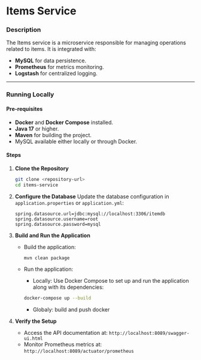# Items Service

### Description
The Items service is a microservice responsible for managing operations related to items. It is integrated with:
- **MySQL** for data persistence.
- **Prometheus** for metrics monitoring.
- **Logstash** for centralized logging.

---

### Running Locally

#### Pre-requisites
- **Docker** and **Docker Compose** installed.
- **Java 17** or higher.
- **Maven** for building the project.
- MySQL available either locally or through Docker.

#### Steps

1. **Clone the Repository**
    ```bash
    git clone <repository-url>
    cd items-service
    ```

2. **Configure the Database**
   Update the database configuration in `application.properties` or `application.yml`:
   ```properties
   spring.datasource.url=jdbc:mysql://localhost:3306/itemdb
   spring.datasource.username=root
   spring.datasource.password=mysql
   ```

3. **Build and Run the Application**
   - Build the application:
     ```bash
     mvn clean package
     ```
   - Run the application:
     - Locally: Use Docker Compose to set up and run the application along with its dependencies:
     ```bash
     docker-compose up --build
     ```

     - Globaly: build and push docker

4. **Verify the Setup**
   - Access the API documentation at: `http://localhost:8089/swagger-ui.html`
   - Monitor Prometheus metrics at: `http://localhost:8089/actuator/prometheus`
